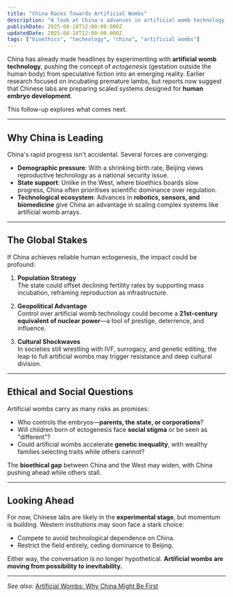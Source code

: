 ```yaml
---
title: "China Races Towards Artificial Wombs"
description: "A look at China's advances in artificial womb technology, its ethical dilemmas, and the global race for control of reproduction."
publishDate: 2025-08-18T12:00:00.000Z
updatedDate: 2025-08-18T12:00:00.000Z
tags: ["bioethics", "technology", "china", "artificial wombs"]
---
```



China has already made headlines by experimenting with **artificial womb technology**, pushing the concept of *ectogenesis* (gestation outside the human body) from speculative fiction into an emerging reality. Earlier research focused on incubating premature lambs, but reports now suggest that Chinese labs are preparing scaled systems designed for **human embryo development**.  

This follow-up explores what comes next.

---

## Why China is Leading
China's rapid progress isn't accidental. Several forces are converging:

- **Demographic pressure**: With a shrinking birth rate, Beijing views reproductive technology as a national security issue.  
- **State support**: Unlike in the West, where bioethics boards slow progress, China often prioritises scientific dominance over regulation.  
- **Technological ecosystem**: Advances in **robotics, sensors, and biomedicine** give China an advantage in scaling complex systems like artificial womb arrays.  

---

## The Global Stakes
If China achieves reliable human ectogenesis, the impact could be profound:

1. **Population Strategy**  
   The state could offset declining fertility rates by supporting mass incubation, reframing reproduction as infrastructure.  

2. **Geopolitical Advantage**  
   Control over artificial womb technology could become a **21st-century equivalent of nuclear power**—a tool of prestige, deterrence, and influence.  

3. **Cultural Shockwaves**  
   In societies still wrestling with IVF, surrogacy, and genetic editing, the leap to full artificial wombs may trigger resistance and deep cultural division.  

---

## Ethical and Social Questions
Artificial wombs carry as many risks as promises:

- Who controls the embryos—**parents, the state, or corporations**?  
- Will children born of ectogenesis face **social stigma** or be seen as "different"?  
- Could artificial wombs accelerate **genetic inequality**, with wealthy families selecting traits while others cannot?  

The **bioethical gap** between China and the West may widen, with China pushing ahead while others stall.  

---

## Looking Ahead
For now, Chinese labs are likely in the **experimental stage**, but momentum is building. Western institutions may soon face a stark choice:  

- Compete to avoid technological dependence on China.  
- Restrict the field entirely, ceding dominance to Beijing.  

Either way, the conversation is no longer hypothetical. **Artificial wombs are moving from possibility to inevitability.**

---

*See also:* [Artificial Wombs: Why China Might Be First](/posts/artificial-wombs-china-might-be-first/)  
